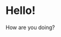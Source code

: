 <link rel="icon" href="resources/ajsyapfp.png">
<title>ajsya's Website!</title>
    
<!-- import the webpage's stylesheet -->
<link rel="stylesheet" href="resources/style.css">

<h1>Hello!</h1>

How are you doing?
